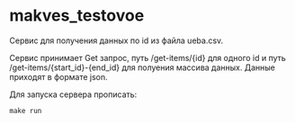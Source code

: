 # makves_testovoe

Сервис для получения данных по id из файла ueba.csv.

Сервис принимает Get запрос, путь /get-items/{id} для одного id и путь /get-items/{start_id}-{end_id} для полуения массива данных. Данные приходят в формате json.

Для запуска сервера прописать:
```
make run
```
